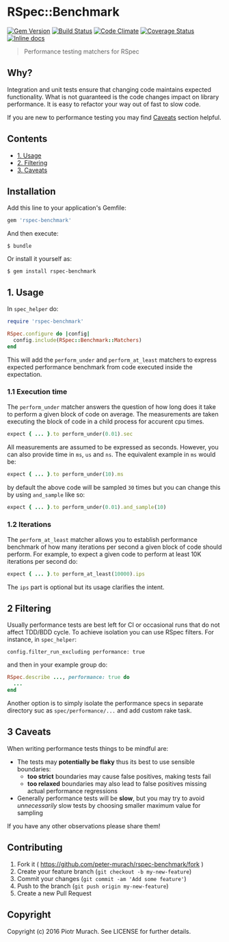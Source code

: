 # RSpec::Benchmark
[![Gem Version](https://badge.fury.io/rb/rspec-benchmark.svg)][gem]
[![Build Status](https://secure.travis-ci.org/peter-murach/rspec-benchmark.svg?branch=master)][travis]
[![Code Climate](https://codeclimate.com/github/peter-murach/rspec-benchmark/badges/gpa.svg)][codeclimate]
[![Coverage Status](https://coveralls.io/repos/peter-murach/rspec-benchmark/badge.svg)][coverage]
[![Inline docs](http://inch-ci.org/github/peter-murach/rspec-benchmark.svg?branch=master)][inchpages]

[gem]: http://badge.fury.io/rb/rspec-benchmark
[travis]: http://travis-ci.org/peter-murach/rspec-benchmark
[codeclimate]: https://codeclimate.com/github/peter-murach/rspec-benchmark
[coverage]: https://coveralls.io/r/peter-murach/rspec-benchmark
[inchpages]: http://inch-ci.org/github/peter-murach/rspec-benchmark

> Performance testing matchers for RSpec

## Why?

Integration and unit tests ensure that changing code maintains expected functionality. What is not guaranteed is the code changes impact on library performance. It is easy to refactor your way out of fast to slow code.

If you are new to performance testing you may find [Caveats](#3-caveats) section helpful.

## Contents

* [1. Usage](#1-usage)
* [2. Filtering](#2-filtering)
* [3. Caveats](#3-caveats)

## Installation

Add this line to your application's Gemfile:

```ruby
gem 'rspec-benchmark'
```

And then execute:

    $ bundle

Or install it yourself as:

    $ gem install rspec-benchmark

## 1. Usage

In `spec_helper` do:

```ruby
require 'rspec-benchmark'

RSpec.configure do |config|
  config.include(RSpec::Benchmark::Matchers)
end
```

This will add the `perform_under` and `perform_at_least` matchers to express expected performance benchmark from code executed inside the expectation.

### 1.1 Execution time

The `perform_under` matcher answers the question of how long does it take to perform a given block of code on average. The measurements are taken executing the block of code in a child process for accurent cpu times.

```ruby
expect { ... }.to perform_under(0.01).sec
```

All measurements are assumed to be expressed as seconds. However, you can also provide time in `ms`, `us` and `ns`. The equivalent example in `ms` would be:

```ruby
expect { ... }.to perform_under(10).ms
```

by default the above code will be sampled `30` times but you can change this by using `and_sample` like so:

```ruby
expect { ... }.to perform_under(0.01).and_sample(10)
```

### 1.2 Iterations

The `perform_at_least` matcher allows you to establish performance benchmark of how many iterations per second a given block of code should perform. For example, to expect a given code to perform at least 10K iterations per second do:

```ruby
expect { ... }.to perform_at_least(10000).ips
```

The `ips` part is optional but its usage clarifies the intent.

## 2 Filtering

Usually performance tests are best left for CI or occasional runs that do not affect TDD/BDD cycle. To achieve isolation you can use RSpec filters. For instance, in `spec_helper`:

```
config.filter_run_excluding performance: true
```

and then in your example group do:

```ruby
RSpec.describe ..., performance: true do
  ...
end
```

Another option is to simply isolate the performance specs in separate directory suc as `spec/performance/...` and add custom rake task.

## 3 Caveats

When writing performance tests things to be mindful are:

+ The tests may **potentially be flaky** thus its best to use sensible boundaries:
  - **too strict** boundaries may cause false positives, making tests fail
  - **too relaxed** boundaries may also lead to false positives missing actual performance regressions
+ Generally performance tests will be **slow**, but you may try to avoid _unnecessarily_ slow tests by choosing smaller maximum value for sampling

If you have any other observations please share them!

## Contributing

1. Fork it ( https://github.com/peter-murach/rspec-benchmark/fork )
2. Create your feature branch (`git checkout -b my-new-feature`)
3. Commit your changes (`git commit -am 'Add some feature'`)
4. Push to the branch (`git push origin my-new-feature`)
5. Create a new Pull Request

## Copyright

Copyright (c) 2016 Piotr Murach. See LICENSE for further details.

